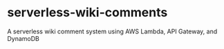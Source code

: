 # serverless-wiki-comments
A serverless wiki comment system using AWS Lambda, API Gateway, and DynamoDB
